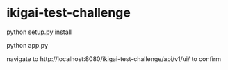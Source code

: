 # ikigai-test-challenge

[//]: # "1. This will ensure that the dependencies are installed properly and run the api. Please navigate to the ikigai-test-challenge\server folder and run the following commands in order:"

python setup.py install

[//]: # "You should see 'Finished processing dependencies for ikigai-test-challenge-api==1.0.1' which confirms they were installed successfully"

[//]: # "2. Running the API:"

python app.py

[//]: # "You should see 'Running on http://192.168.1.161:8080/ (Press CTRL+C to quit)' which confirms the API started"

[//]: # "2. Confirming the API: Please navigate to the following URL in your browser and confirm you are able to see the Swagger UI with the 2 endpoints"

navigate to http://localhost:8080/ikigai-test-challenge/api/v1/ui/ to confirm